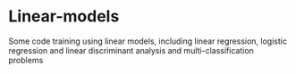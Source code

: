 # Linear-models
Some code training using linear models, including linear regression, logistic regression and linear discriminant analysis and multi-classification problems
